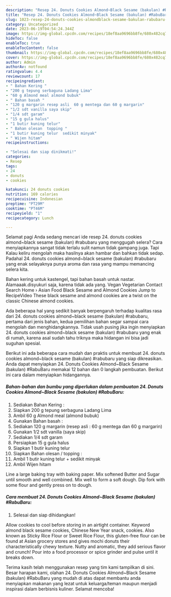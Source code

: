 ```yaml
---
description: "Resep 24. Donuts Cookies Almond~Black Sesame (bakulan) #RabuBaru yang Lezat Sekali"
title: "Resep 24. Donuts Cookies Almond~Black Sesame (bakulan) #RabuBaru yang Lezat Sekali"
slug: 1023-resep-24-donuts-cookies-almondblack-sesame-bakulan-rabubaru-yang-lezat-sekali
category: Uncategorized
date: 2023-06-19T04:54:24.344Z
image: https://img-global.cpcdn.com/recipes/18ef8aa9696bb8fe/680x482cq70/24-donuts-cookies-almondblack-sesame-bakulan-rabubaru-foto-resep-utama.jpg
hideToc: false
enableToc: true
enableTocContent: false
thumbnail: https://img-global.cpcdn.com/recipes/18ef8aa9696bb8fe/680x482cq70/24-donuts-cookies-almondblack-sesame-bakulan-rabubaru-foto-resep-utama.jpg
cover: https://img-global.cpcdn.com/recipes/18ef8aa9696bb8fe/680x482cq70/24-donuts-cookies-almondblack-sesame-bakulan-rabubaru-foto-resep-utama.jpg
author: Admin
authorAv: notfound
ratingvalue: 4.4
reviewcount: 17
recipeingredient:
- " Bahan Kering "
- "200 g tepung serbaguna Ladang Lima"
- "60 g Almond meal almond bubuk"
- " Bahan basah "
- "120 g margarin resep asli  60 g mentega dan 60 g margarin"
- "1/2 sdt vanilla saya skip"
- "1/4 sdt garam"
- "15 g gula halus"
- "1 butir kuning telur"
- " Bahan olesan  topping "
- "1 butir kuning telur  sedikit minyak"
- " Wijen hitam"
recipeinstructions:

- "Selesai dan siap dinikmati!"
categories:
- Resep
tags:
- 24
- donuts
- cookies

katakunci: 24 donuts cookies 
nutrition: 169 calories
recipecuisine: Indonesian
preptime: "PT29M"
cooktime: "PT46M"
recipeyield: "1"
recipecategory: Lunch

---
```



Selamat pagi Anda sedang mencari ide resep 24. donuts cookies almond~black sesame (bakulan) #rabubaru yang menggugah selera? Cara menyiapkannya sangat tidak terlalu sulit namun tidak gampang juga. Tapi Kalau keliru mengolah maka hasilnya akan hambar dan bahkan tidak sedap. Padahal 24. donuts cookies almond~black sesame (bakulan) #rabubaru yang enak selayaknya punya aroma dan rasa yang mampu memancing selera kita.


Bahan kering untuk kastengel, tapi bahan basah untuk nastar. Alamaaak.disyukuri saja, karena tidak ada yang. Vegan Vegetarian Contact Search Home › Asian Food Black Sesame and Almond Cookies Jump to RecipeVideo These black sesame and almond cookies are a twist on the classic Chinese almond cookies.

Ada beberapa hal yang sedikit banyak berpengaruh terhadap kualitas rasa dari 24. donuts cookies almond~black sesame (bakulan) #rabubaru, pertama dari jenis bahan, kedua pemilihan bahan segar sampai cara mengolah dan menghidangkannya. Tidak usah pusing jika ingin menyiapkan 24. donuts cookies almond~black sesame (bakulan) #rabubaru yang enak di rumah, karena asal sudah tahu triknya maka hidangan ini bisa jadi suguhan spesial.


Berikut ini ada beberapa cara mudah dan praktis untuk membuat 24. donuts cookies almond~black sesame (bakulan) #rabubaru yang siap dikreasikan. Anda dapat menyiapkan 24. Donuts Cookies Almond~Black Sesame (bakulan) #RabuBaru memakai 12 bahan dan 0 langkah pembuatan. Berikut ini cara dalam menyiapkan hidangannya.

<!--inarticleads1-->

##### Bahan-bahan dan bumbu yang diperlukan dalam pembuatan 24. Donuts Cookies Almond~Black Sesame (bakulan) #RabuBaru:

1. Sediakan  Bahan Kering :
1. Siapkan 200 g tepung serbaguna Ladang Lima
1. Ambil 60 g Almond meal (almond bubuk)
1. Gunakan  Bahan basah :
1. Sediakan 120 g margarin (resep asli : 60 g mentega dan 60 g margarin)
1. Gunakan 1/2 sdt vanilla (saya skip)
1. Sediakan 1/4 sdt garam
1. Persiapkan 15 g gula halus
1. Siapkan 1 butir kuning telur
1. Siapkan  Bahan olesan / topping :
1. Ambil 1 butir kuning telur + sedikit minyak
1. Ambil  Wijen hitam


Line a large baking tray with baking paper. Mix softened Butter and Sugar until smooth and well combined. Mix well to form a soft dough. Dip fork with some flour and gently press on to dough. 

<!--inarticleads2-->

##### Cara membuat 24. Donuts Cookies Almond~Black Sesame (bakulan) #RabuBaru:


1. Selesai dan siap dihidangkan!

Allow cookies to cool before storing in an airtight container. Keyword almond black sesame cookies, Chinese New Year snack, cookies. Also known as Sticky Rice Flour or Sweet Rice Flour, this gluten-free flour can be found at Asian grocery stores and gives mochi donuts their characteristically chewy texture. Nutty and aromatic, they add serious flavor and crunch! Pour into a food processor or spice grinder and pulse until it breaks down. 

Terima kasih telah menggunakan resep yang tim kami tampilkan di sini. Besar harapan kami, olahan 24. Donuts Cookies Almond~Black Sesame (bakulan) #RabuBaru yang mudah di atas dapat membantu anda menyiapkan makanan yang lezat untuk keluarga/teman maupun menjadi inspirasi dalam berbisnis kuliner. Selamat mencoba!
